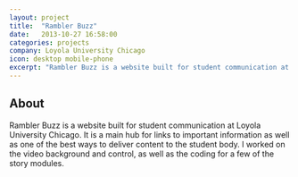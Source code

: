 ```yaml
---
layout: project
title:  "Rambler Buzz"
date:   2013-10-27 16:58:00
categories: projects
company: Loyola University Chicago
icon: desktop mobile-phone
excerpt: "Rambler Buzz is a website built for student communication at Loyola University Chicago. It is a main hub for links to important information as well as one of the best ways to deliver content to the student body. I worked on the video background and control, as well as the coding for a few of the story modules."
---
```


<article>
	<div class="title-and-info">
		<h2>About</h2>
	</div>
	<div class="content">
		<p>Rambler Buzz is a website built for student communication at Loyola University Chicago. It is a main hub for links to important information as well as one of the best ways to deliver content to the student body. I worked on the video background and control, as well as the coding for a few of the story modules.</p>
	</div>
</article>